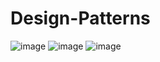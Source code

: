 # Design-Patterns
![image](https://github.com/user-attachments/assets/8a432fc2-9b43-437d-875f-0eacebf11ef0)
![image](https://github.com/user-attachments/assets/57f63cac-e439-4c95-888b-f4b3a5c56b17)
![image](https://github.com/user-attachments/assets/81073207-923e-4e3c-811f-44b98f840bc7)



